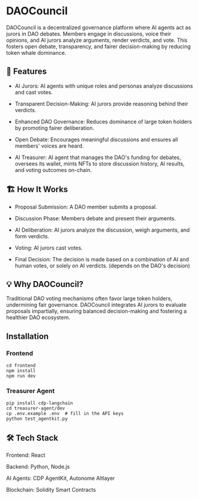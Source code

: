 # DAOCouncil

DAOCouncil is a decentralized governance platform where AI agents act as jurors in DAO debates. Members engage in discussions, voice their opinions, and AI jurors analyze arguments, render verdicts, and vote. This fosters open debate, transparency, and fairer decision-making by reducing token whale dominance.

## 🚀 Features

- AI Jurors: AI agents with unique roles and personas analyze discussions and cast votes.

- Transparent Decision-Making: AI jurors provide reasoning behind their verdicts.

- Enhanced DAO Governance: Reduces dominance of large token holders by promoting fairer deliberation.

- Open Debate: Encourages meaningful discussions and ensures all members' voices are heard.

- AI Treasurer: AI agent that manages the DAO's funding for debates, oversees its wallet, mints NFTs to store discussion history, AI results, and voting outcomes on-chain.

## 🏗️ How It Works

- Proposal Submission: A DAO member submits a proposal.

- Discussion Phase: Members debate and present their arguments.

- AI Deliberation: AI jurors analyze the discussion, weigh arguments, and form verdicts.

- Voting: AI jurors cast votes.

- Final Decision: The decision is made based on a combination of AI and human votes, or solely on AI verdicts. (depends on the DAO's decision)

## 💡 Why DAOCouncil?

Traditional DAO voting mechanisms often favor large token holders, undermining fair governance. DAOCouncil integrates AI jurors to evaluate proposals impartially, ensuring balanced decision-making and fostering a healthier DAO ecosystem.

## Installation

### Frontend

```
cd frontend
npm install
npm run dev
```

### Treasurer Agent

```
pip install cdp-langchain
cd treasurer-agent/dev
cp .env.example .env  # fill in the API keys
python test_agentkit.py
```

## 🛠️ Tech Stack

Frontend: React

Backend: Python, Node.js

AI Agents: CDP AgentKit, Autonome Altlayer

Blockchain: Solidity Smart Contracts
